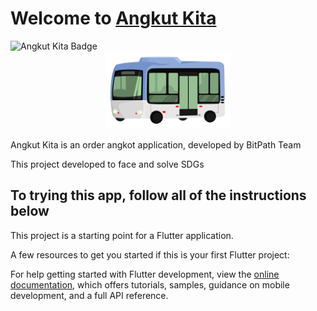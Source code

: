 <h1>Welcome to <a href = ''>Angkut Kita</a></h1>
<img src = 'https://img.shields.io/badge/Angkut-Kita-blue?style=for-the-badge&logo=kompas&labelColor=E0E0E0' alt = 'Angkut Kita Badge'>

<div style="text-align:center">
  <img src="assets/images/angkotKitaLogo.png" alt="Logo Angkut Kita" width="200">
</div>

Angkut Kita is an order angkot application, developed by BitPath Team

This project developed to face and solve SDGs

## To trying this app, follow all of the instructions below

This project is a starting point for a Flutter application.

A few resources to get you started if this is your first Flutter project:


For help getting started with Flutter development, view the
[online documentation](https://docs.flutter.dev/), which offers tutorials,
samples, guidance on mobile development, and a full API reference.

